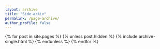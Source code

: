 ```yaml
---
layout: archive
title: "Side-arkiv"
permalink: /page-archive/
author_profile: false
---
```


{% for post in site.pages %}
  {% unless post.hidden %}
    {% include archive-single.html %}
  {% endunless %}
{% endfor %}